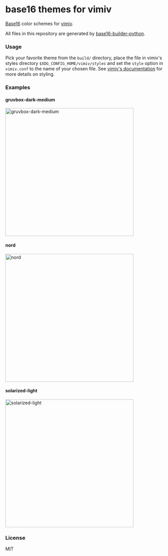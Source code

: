 # base16 themes for vimiv

[Base16](https://github.com/chriskempson/base16)
color schemes for
[vimiv](https://karlch.github.io/vimiv-qt/).

All files in this repository are generated by
[base16-builder-python](https://github.com/InspectorMustache/base16-builder-python).

### Usage

Pick your favorite theme from the `build/` directory, place the file in vimiv's styles
directory `$XDG_CONFIG_HOME/vimiv/styles` and set the `style` option in `vimiv.conf` to
the name of your chosen file.
See
[vimiv's documentation](https://karlch.github.io/vimiv-qt/documentation/configuration/style.html)
for more details on styling.

### Examples

#### gruvbox-dark-medium

<img src="https://i.postimg.cc/0jxy8tqw/gruvbox-dark-medium.png" alt="gruvbox-dark-medium" width="400"/>

#### nord

<img src="https://i.postimg.cc/3J8xVb1M/nord.png" alt="nord" width="400"/>

#### solarized-light

<img src="https://i.postimg.cc/05dNtqpd/solarized-light.png" alt="solarized-light" width="400"/>

### License

MIT

